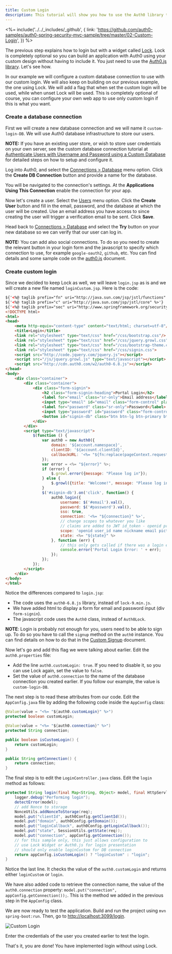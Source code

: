 ```yaml
---
title: Custom Login
description: This tutorial will show you how to use the Auth0 library to add custom authentication and authorization to your web app.
---
```


<%= include('../../_includes/_github', {
  link: 'https://github.com/auth0-samples/auth0-spring-security-mvc-sample/tree/master/02-Custom-Login',
}) %>


The previous step explains how to login but with a widget called [Lock](/libraries/lock). Lock is completely optional so you can build an application with Auth0 using your custom design without having to include it. You just need to use the [Auth0.js library](https://github.com/auth0/auth0.js). Let's see how.

In our example we will configure a custom database connection to use with our custom login. We will also keep on building on our previous example, the one using Lock. We will add a flag that when set the custom login will be used, while when unset Lock will be used. This is completely optional of course, you can configure your own web app to use only custom login if this is what you want.

### Create a database connection

First we will create a new database connection and we will name it `custom-login-DB`. We will use Auth0 database infrastructure to store our users.

__NOTE:__ If you have an existing user store, or wish to store user credentials on your own server, see the custom database connection tutorial at [Authenticate Users with Username and Password using a Custom Database](/connections/database/mysql) for detailed steps on how to setup and configure it.

Log into Auth0, and select the [Connections > Database](${uiURL}/#/connections/database) menu option. Click the __Create DB Connection__ button and provide a name for the database.

You will be navigated to the connection's settings. At the __Applications Using This Connection__ enable the connection for your app.

Now let's create a user. Select the [Users](${uiURL}/#/users) menu option. Click the __Create User__ button and fill in the email, password, and the database at which the user will be created. Use an email address you have access to since creating the user will trigger a verification email to be sent. Click __Save__.

Head back to [Connections > Database](${uiURL}/#/connections/database) and select the __Try__ button on your new database so we can verify that our user can log in.

__NOTE:__ You can add also social connections. To do so you need to create the relevant button in your login form and the javascript to specify which connection to use, for example `google-oauth2`, `github`, etc. You can find details and some sample code on the [auth0.js](/libraries/auth0js#login) document.


### Create custom login

Since we decided to keep Lock as well, we will leave `login.jsp` as is and we will create a new file named `loginCustom.jsp`. Here is the code:

```html
${'<%@ taglib prefix="fn" uri="http://java.sun.com/jsp/jstl/functions" %>'}
${'<%@ taglib prefix="c" uri="http://java.sun.com/jsp/jstl/core" %>'}
${'<%@ taglib prefix="sec" uri="http://www.springframework.org/security/tags"%>'}
<!DOCTYPE html>
<html>
<head>
    <meta http-equiv="content-type" content="text/html; charset=utf-8"/>
    <title>Login</title>
    <link rel="stylesheet" type="text/css" href="/css/bootstrap.css"/>
    <link rel="stylesheet" type="text/css" href="/css/jquery.growl.css"/>
    <link rel="stylesheet" type="text/css" href="/css/bootstrap-theme.css">
    <link rel="stylesheet" type="text/css" href="/css/signin.css">
    <script src="http://code.jquery.com/jquery.js"></script>
    <script src="/js/jquery.growl.js" type="text/javascript"></script>
    <script src="http://cdn.auth0.com/w2/auth0-6.8.js"></script>
</head>
<body>
    <div class="container">
        <div class="container">
            <div class="form-signin">
                <h2 class="form-signin-heading">Portal Login</h2>
                <label for="email" class="sr-only">Email address</label>
                <input type="email" id="email" class="form-control" placeholder="Email address" required="" autofocus="">
                <label for="password" class="sr-only">Password</label>
                <input type="password" id="password" class="form-control" placeholder="Password" required="">
                <button id="signin-db" class="btn btn-lg btn-primary btn-block">Sign in</button>
            </div>
        </div>
        <script type="text/javascript">
            $(function () {
                var auth0 = new Auth0({
                    domain: '${account.namespace}',
                    clientID: '${account.clientId}',
                    callbackURL: '<%= "${fn:replace(pageContext.request.requestURL, pageContext.request.requestURI, '')}" %>${account.callback}'
                });
                var error = <%= "${error}" %>;
                if (error) {
                    $.growl.error({message: "Please log in"});
                } else {
                    $.growl({title: "Welcome!", message: "Please log in"});
                }
                $('#signin-db').on('click', function() {
                    auth0.login({
                        username: $('#email').val(),
                        password: $('#password').val(),
                        sso: true,
                        connection: '<%= "${connection}" %>',
                        // change scopes to whatever you like
                        // claims are added to JWT id_token - openid profile gives everything
                        scope: 'openid user_id name nickname email picture',
                        state: <%= "${state}" %>
                    }, function (err) {
                        // this only gets called if there was a login error
                        console.error('Portal Login Error: ' + err);
                    });
                });
            });
        </script>
    </div>
</body>
</html>
```

Notice the differences compared to `login.jsp`:

- The code uses the `auth0-6.8.js` library, instead of `lock-9.min.js`.
- We have added html to display a form for email and password input (div `form-signin`).
- The javascript code uses the `Auth0` class, instead of `Auth0Lock`.

__NOTE__: Login is probably not enough for you, users need to be able to sign up. To do so you have to call the `signup` method on the `auth0` instance. You can find details on how to do that in the [Custom Signup](/custom-signup) document.

Now let's go and add this flag we were talking about earlier. Edit the `auth0.properties` file:
- Add the line `auth0.customLogin: true`. If you need to disable it, so you can use Lock again, set the value to `false`.
- Set the value of `auth0.connection` to the name of the database connection you created earlier. If you follow our example, the value is `custom-login-DB`.

The next step is to read these attributes from our code. Edit the `AppConfig.java` file by adding the following code inside the `AppConfig` class:

```java
@Value(value = "<%= "${auth0.customLogin}" %>")
protected boolean customLogin;

@Value(value = "<%= "${auth0.connection}" %>")
protected String connection;

public boolean isCustomLogin() {
    return customLogin;
}

public String getConnection() {
    return connection;
}
```

The final step is to edit the `LoginController.java` class. Edit the `login` method as follows:

```java
protected String login(final Map<String, Object> model, final HttpServletRequest req) {
    logger.debug("Performing login");
    detectError(model);
    // add Nonce to storage
    NonceUtils.addNonceToStorage(req);
    model.put("clientId", auth0Config.getClientId());
    model.put("domain", auth0Config.getDomain());
    model.put("loginCallback", auth0Config.getLoginCallback());
    model.put("state", SessionUtils.getState(req));
    model.put("connection", appConfig.getConnection());
    // for this sample only, this just allows configuration to
    // use Lock Widget or Auth0.js for login presentation
    // should only enable loginCustom for DB connection
    return appConfig.isCustomLogin() ? "loginCustom" : "login";
}
```

Notice the last line. It checks the value of the `auth0.customLogin` and returns either `loginCustom` or `login`.

We have also added code to retrieve the connection name, the value of the `auth0.connection` property: `model.put("connection", appConfig.getConnection());`. This is the method we added in the previous step in the `AppConfig` class.

We are now ready to test the application. Build and run the project using `mvn spring-boot:run`. Then, go to [http://localhost:3099/login](http://localhost:3099/login).

![Custom Login](/media/articles/java/custom_login_form.png)

Enter the credentials of the user you created earlier to test the login.

That's it, you are done! You have implemented login without using Lock.


